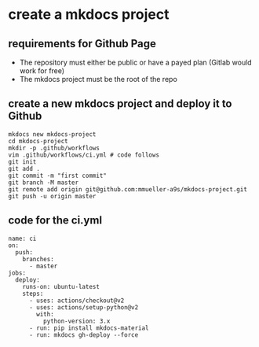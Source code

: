 # create a mkdocs project

## requirements for Github Page
* The repository must either be public or have a payed plan (Gitlab would work for free)
* The mkdocs project must be the root of the repo

## create a new mkdocs project and deploy it to Github
```
mkdocs new mkdocs-project
cd mkdocs-project
mkdir -p .github/workflows
vim .github/workflows/ci.yml # code follows
git init
git add .
git commit -m "first commit"
git branch -M master
git remote add origin git@github.com:mmueller-a9s/mkdocs-project.git
git push -u origin master
```
## code for the ci.yml
```
name: ci
on:
  push:
    branches:
      - master
jobs:
  deploy:
    runs-on: ubuntu-latest
    steps:
      - uses: actions/checkout@v2
      - uses: actions/setup-python@v2
        with:
          python-version: 3.x
      - run: pip install mkdocs-material
      - run: mkdocs gh-deploy --force
```
